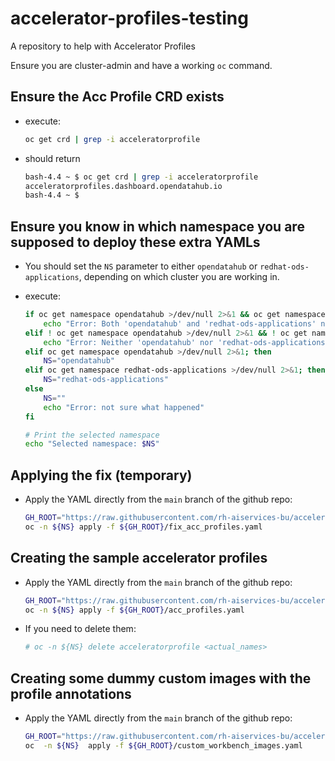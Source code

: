 # accelerator-profiles-testing
A repository to help with Accelerator Profiles

Ensure you are cluster-admin and have a working `oc` command.

## Ensure the Acc Profile CRD exists

* execute:

    ```bash
    oc get crd | grep -i acceleratorprofile
    ```

* should return

    ```bash
    bash-4.4 ~ $ oc get crd | grep -i acceleratorprofile
    acceleratorprofiles.dashboard.opendatahub.io                                       2023-08-25T18:44:23Z
    bash-4.4 ~ $
    ```

## Ensure you know in which namespace you are supposed to deploy these extra YAMLs

* You should set the `NS` parameter to either `opendatahub` or `redhat-ods-applications`, depending on which cluster you are working in.

* execute:

    ```bash
    if oc get namespace opendatahub >/dev/null 2>&1 && oc get namespace redhat-ods-applications >/dev/null 2>&1; then
        echo "Error: Both 'opendatahub' and 'redhat-ods-applications' namespaces exist."
    elif ! oc get namespace opendatahub >/dev/null 2>&1 && ! oc get namespace redhat-ods-applications >/dev/null 2>&1; then
        echo "Error: Neither 'opendatahub' nor 'redhat-ods-applications' namespaces exist."
    elif oc get namespace opendatahub >/dev/null 2>&1; then
        NS="opendatahub"
    elif oc get namespace redhat-ods-applications >/dev/null 2>&1; then
        NS="redhat-ods-applications"
    else
        NS=""
        echo "Error: not sure what happened"
    fi

    # Print the selected namespace
    echo "Selected namespace: $NS"
    ```

## Applying the fix (temporary)

* Apply the YAML directly from the `main` branch of the github repo:

    ```bash
    GH_ROOT="https://raw.githubusercontent.com/rh-aiservices-bu/accelerator-profiles-testing/main/manifests"
    oc -n ${NS} apply -f ${GH_ROOT}/fix_acc_profiles.yaml
    ```

## Creating the sample accelerator profiles

* Apply the YAML directly from the `main` branch of the github repo:

    ```bash
    GH_ROOT="https://raw.githubusercontent.com/rh-aiservices-bu/accelerator-profiles-testing/main/manifests"
    oc -n ${NS} apply -f ${GH_ROOT}/acc_profiles.yaml
    ```

* If you need to delete them:

    ```bash
    # oc -n ${NS} delete acceleratorprofile <actual_names>
    ```

## Creating some dummy custom images with the profile annotations

* Apply the YAML directly from the `main` branch of the github repo:

    ```bash
    GH_ROOT="https://raw.githubusercontent.com/rh-aiservices-bu/accelerator-profiles-testing/main/manifests"
    oc  -n ${NS}  apply -f ${GH_ROOT}/custom_workbench_images.yaml
    ```


